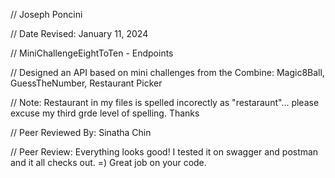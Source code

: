 // Joseph Poncini

// Date Revised: January 11, 2024

// MiniChallengeEightToTen - Endpoints 

// Designed an API based on mini challenges from the Combine: Magic8Ball, GuessTheNumber, Restaurant Picker

// Note: Restaurant in my files is spelled incorectly as "restaraunt"... please excuse my third grde level of spelling. Thanks

// Peer Reviewed By: Sinatha Chin

// Peer Review: Everything looks good! I tested it on swagger and postman and it all checks out. =) Great job on your code.
